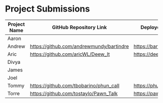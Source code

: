 # Project Submissions

| Project Name | GitHub Repository Link | Deployed Application Link |
|--------------|------------------------|---------------------------|
| Aaron        |                        |                           |
| Andrew       | https://github.com/andrewmundy/bartindre | https://bartindre.herokuapp.com/ |
| Aric         | https://github.com/aricWL/Deew_It | https://deewit.herokuapp.com |
| Divya        |                        |                           |
| James        |                        |                           |
| Joel         |                        |                           |
| Tommy        | https://github.com/tbobarino/phun_call |  https://phuncall.herokuapp.com |
| Torre        |https://github.com/tostaylo/Pawn_Talk | https://pawntalk.herokuapp.com/ |
